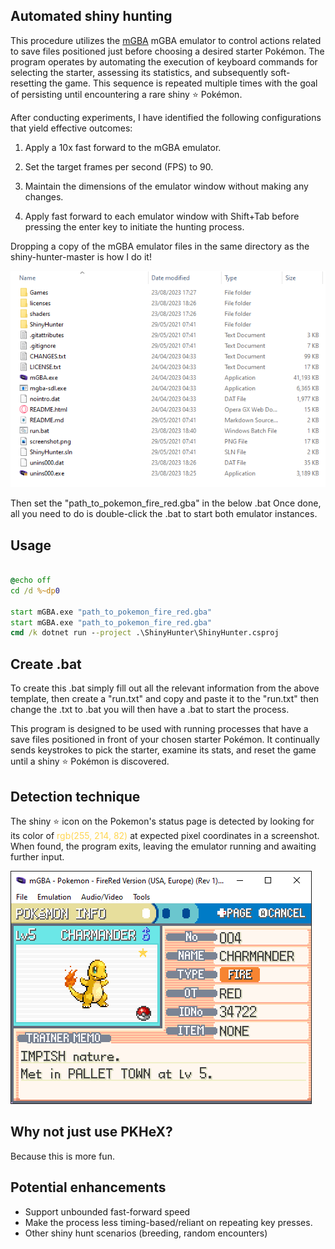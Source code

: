 ## Automated shiny hunting

This procedure utilizes the [mGBA](https://github.com/mgba-emu/mgba) mGBA emulator to control actions related to save files positioned just before choosing a desired starter Pokémon. The program operates by automating the execution of keyboard commands for selecting the starter, assessing its statistics, and subsequently soft-resetting the game. This sequence is repeated multiple times with the goal of persisting until encountering a rare shiny ⭐ Pokémon.

After conducting experiments, I have identified the following configurations that yield effective outcomes:

1. Apply a 10x fast forward to the mGBA emulator.

2. Set the target frames per second (FPS) to 90.

3. Maintain the dimensions of the emulator window without making any changes.

4. Apply fast forward to each emulator window with Shift+Tab before pressing the enter key to initiate the hunting process.

Dropping a copy of the mGBA emulator files in the same directory as the shiny-hunter-master is how I do it!

![screenshot](shiny-hunter-master.png)

Then set the "path_to_pokemon_fire_red.gba" in the below .bat Once done, all you need to do is double-click the .bat to start both emulator instances.

## Usage

```.bat

@echo off
cd /d %~dp0

start mGBA.exe "path_to_pokemon_fire_red.gba"
start mGBA.exe "path_to_pokemon_fire_red.gba"
cmd /k dotnet run --project .\ShinyHunter\ShinyHunter.csproj

```
## Create .bat

To create this .bat simply fill out all the relevant information from the above template, then create a "run.txt" and copy and paste it to the "run.txt" then change the .txt to .bat you will then have a .bat to start the process.

This program is designed to be used with running processes that have a save files positioned in front of your chosen starter Pokémon. It continually sends keystrokes to pick the starter, examine its stats, and reset the game until a shiny ⭐ Pokémon is discovered.


## Detection technique

The shiny ⭐ icon on the Pokemon's status page is detected by looking for its color of <span style="color: rgb(255, 214, 82)">rgb(255, 214, 82)</span> at expected pixel coordinates in a screenshot. When found, the program exits, leaving the emulator running and awaiting further input.

![screenshot](screenshot.png)

## Why not just use PKHeX?

Because this is more fun.

## Potential enhancements

* Support unbounded fast-forward speed
* Make the process less timing-based/reliant on repeating key presses.
* Other shiny hunt scenarios (breeding, random encounters)
